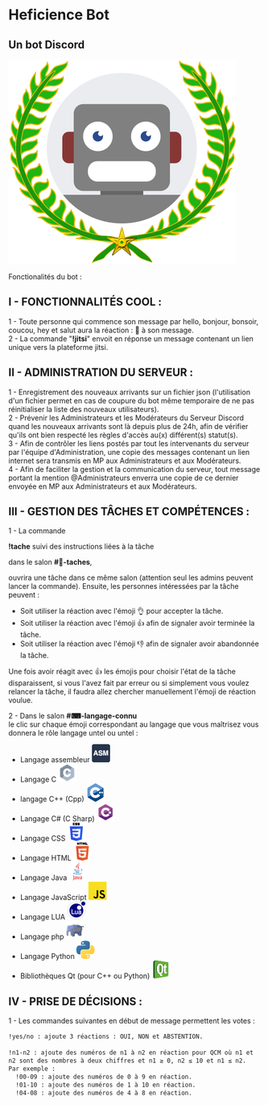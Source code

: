 # Heficience Bot  
## Un bot Discord  
![Ceci est un bot](Laurels_bot.png)  

Fonctionalités du bot :  

__I - FONCTIONNALITÉS COOL :__  
------------------------------
   1 - Toute personne qui commence son message par hello, bonjour, bonsoir, coucou, hey et salut aura la réaction : 👋 à son message.  
   2 - La commande "**!jitsi**" envoit en réponse un message contenant un lien unique vers la plateforme jitsi.


__II - ADMINISTRATION DU SERVEUR :__    
------------------------------------
   1 - Enregistrement des nouveaux arrivants sur un fichier json (l'utilisation d'un fichier permet en cas de coupure du bot même temporaire de ne pas réinitialiser la liste des nouveaux utilisateurs).  
   2 - Prévenir les Administrateurs et les Modérateurs du Serveur Discord quand les nouveaux arrivants sont là depuis plus de 24h, afin de vérifier qu'ils ont bien respecté les règles d'accès au(x) différent(s) statut(s).  
   3 - Afin de contrôler les liens postés par tout les intervenants du serveur par l'équipe d'Administration, une copie des messages contenant un lien internet sera transmis en MP aux Administrateurs et aux Modérateurs.  
   4 - Afin de faciliter la gestion et la communication du serveur, tout message portant la mention @Administrateurs enverra une copie de ce dernier envoyée en MP aux Administrateurs et aux Modérateurs.


__III - GESTION DES TÂCHES ET COMPÉTENCES :__  
---------------------------------------------  

   1 - La commande  

   __**!tache**__  suivi des instructions liées à la tâche

   dans le salon **#💼-taches**,  

   ouvrira une tâche dans ce même salon (attention seul les admins peuvent lancer la commande). Ensuite, les personnes intéressées par la tâche peuvent :  
- Soit utiliser la réaction avec l'émoji 👌 pour accepter la tâche.  
- Soit utiliser la réaction avec l'émoji 👍 afin de signaler avoir terminée la tâche.  
- Soit utiliser la réaction avec l'émoji 👎 afin de signaler avoir abandonnée la tâche.   

Une fois avoir réagit avec 👍 les émojis pour choisir l'état de la tâche disparaissent, si vous l'avez fait par erreur ou si simplement vous voulez relancer la tâche, il faudra allez chercher manuellement l'émoji de réaction voulue.  

   2 - Dans le salon **#⌨-langage-connu**  
   le clic sur chaque émoji correspondant au langage que vous maîtrisez vous donnera le rôle langage untel ou untel :  
- Langage assembleur ![langage_asm](langage/langage_asm.png)  
- Langage C ![langage_c](langage/langage_c.png)   
- langage C++ (Cpp) ![langage_cpp](langage/langage_cpp.png)  
- Langage C# (C Sharp) ![langage_csharp](langage/langage_csharp.png)  
- Langage CSS ![langage_css](langage/langage_css.png)  
- Langage HTML ![langage_html](langage/langage_html.png)  
- Langage Java ![langage_java](langage/langage_java.png)
- Langage JavaScript ![langage_js](langage/langage_js.png)
- Langage LUA ![langage_lua](langage/langage_lua.png)
- Langage php ![langage_php](langage/langage_php.png)
- Langage Python ![langage_python](langage/langage_python.png)
- Bibliothèques Qt (pour C++ ou Python) ![langage_qt](langage/qt.png)

__IV - PRISE DE DÉCISIONS :__  
------------------------------
   1 - Les commandes suivantes en début de message permettent les votes :  

    !yes/no : ajoute 3 réactions : OUI, NON et ABSTENTION.

    !n1-n2 : ajoute des numéros de n1 à n2 en réaction pour QCM où n1 et n2 sont des nombres à deux chiffres et n1 ≥ 0, n2 ≤ 10 et n1 ≤ n2.
    Par exemple :
      !00-09 : ajoute des numéros de 0 à 9 en réaction.
      !01-10 : ajoute des numéros de 1 à 10 en réaction.
      !04-08 : ajoute des numéros de 4 à 8 en réaction.
